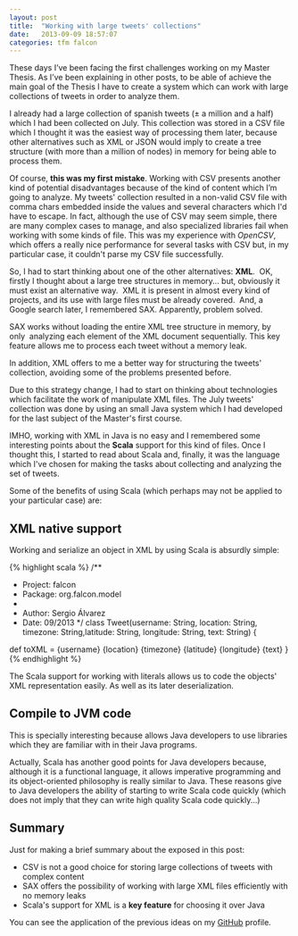 ```yaml
---
layout: post
title:  "Working with large tweets' collections"
date:   2013-09-09 18:57:07
categories: tfm falcon
---
```


These days I’ve been facing the first challenges working on my Master Thesis. As I’ve been explaining in other posts, to be able of achieve the main goal of the Thesis I have to create a system which can work with large collections of tweets in order to analyze them.

I already had a large collection of spanish tweets (± a million and a half) which I had been collected on July. This collection was stored in a CSV file which I thought it was the easiest way of processing them later, because other alternatives such as XML or JSON would imply to create a tree structure (with more than a million of nodes) in memory for being able to process them.

Of course, **this was my first mistake**. Working with CSV presents another kind of potential disadvantages because of the kind of content which I’m going to analyze. My tweets' collection resulted in a non-valid CSV file with comma chars embedded inside the values and several characters which I'd have to escape. In fact, although the use of CSV may seem simple, there are many complex cases to manage, and also specialized libraries fail when working with some kinds of file. This was my experience with *OpenCSV*, which offers a really nice performance for several tasks with CSV but, in my particular case, it couldn't parse my CSV file successfully.

So, I had to start thinking about one of the other alternatives: **XML**.  OK, firstly I thought about a large tree structures in memory... but, obviously it must exist an alternative way.  XML it is present in almost every kind of projects, and its use with large files must be already covered.  And, a Google search later, I remembered SAX. Apparently, problem solved.

SAX works without loading the entire XML tree structure in memory, by only  analyzing each element of the XML document sequentially. This key feature allows me to process each tweet without a memory leak.

In addition, XML offers to me a better way for structuring the tweets' collection, avoiding some of the problems presented before.

Due to this strategy change, I had to start on thinking about technologies which facilitate the work of manipulate XML files. The July tweets' collection was done by using an small Java system which I had developed for the last subject of the Master's first course.

IMHO, working with XML in Java is no easy and I remembered some interesting points about the **Scala** support for this kind of files. Once I thought this, I started to read about Scala and, finally, it was the language which I've chosen for making the tasks about collecting and analyzing the set of tweets.

Some of the benefits of using Scala (which perhaps may not be applied to your particular case) are:

## XML native support
Working and serialize an object in XML by using Scala is absurdly simple:

{% highlight scala %}
/**
 * Project: falcon
 * Package: org.falcon.model
 *
 * Author: Sergio Álvarez
 * Date: 09/2013
 */
class Tweet(username: String, location: String, timezone: String,latitude: String,
  longitude: String, text: String) {
  
  def toXML =
    <tweet>
      <username>
        {username}
      </username>
      <location>
        {location}
      </location>
      <timezone>
        {timezone}
      </timezone>
      <latitude>
        {latitude}
      </latitude>
      <longitude>
        {longitude}
      </longitude>
      <text>
        {text}
      </text>
    </tweet>
}
{% endhighlight %}

The Scala support for working with literals allows us to code the objects' XML representation easily. As well as its later deserialization.

## Compile to JVM code
This is specially interesting because allows Java developers to use libraries which they are familiar with in their Java programs.

Actually, Scala has another good points for Java developers because, although it is a functional language, it allows imperative programming and its object-oriented philosophy is really similar to Java. These reasons give to Java developers the ability of starting to write Scala code quickly (which does not imply that they can write high quality Scala code quickly...)

## Summary
Just for making a brief summary about the exposed in this post:

* CSV is not a good choice for storing large collections of tweets with complex content
* SAX offers the possibility of working with large XML files efficiently with no memory leaks
* Scala's support for XML is a **key feature** for choosing it over Java

You can see the application of the previous ideas on my [GitHub](https://github.com/sergio-alvarez) profile.